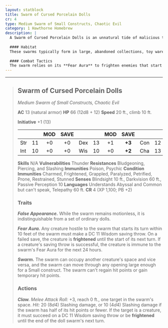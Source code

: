 ```yaml
---
layout: statblock
title: Swarm of Cursed Porcelain Dolls
cr: 4
type: Medium Swarm of Small Constructs, Chaotic Evil
category: 1 Hawthorne Homebrew
description: |
  A Swarm of Cursed Porcelain Dolls is an unnatural tide of malicious toys, animated by a collective, hateful consciousness. They scuttle and clatter across the ground, a terrifying force that seeks to overwhelm and paralyze victims with sheer terror.
  
  #### Habitat
  These swarms typically form in large, abandoned collections, toy warehouses, or the haunted nurseries of powerful necromancers or fiends. They are often encountered when a single doll's malignant power draws others to it.
  
  #### Combat Tactics
  The swarm relies on its **Fear Aura** to frighten enemies that start too close, and its **Swarm** trait allows it to attack targets even when occupying their space. Its single **Claw** attack hits for a large amount of slashing damage, and even at half health, the strike is potent and carries the risk of frightening the target. It is, however, extremely vulnerable to **thunder** damage, which can shatter its components.
---
```


___
> ## Swarm of Cursed Porcelain Dolls
> *Medium Swarm of Small Constructs, Chaotic Evil*
> 
> **AC** 13 (natural armor) **HP** 66 (12d8 + 12) **Speed** 20 ft., climb 10 ft.
> 
> **Initiative** +1 (13)
>
> | | | MOD | SAVE | | | MOD | SAVE | | | MOD | SAVE |
> |:--|:-:|:----:|:----:|:--|:-:|:----:|:----:|:--|:-:|:----:|:----:|
> |Str| 11| +0 | +0 |Dex| 13| +1 | **+3** |Con| 12| +1 | +1 |
> |Int| 10| +0 | +0 |Wis| 10| +0 | **+2** |Cha| 13| +1 | **+3** |
>
> **Skills** N/A
> **Vulnerabilities** Thunder
> **Resistances** Bludgeoning, Piercing, and Slashing
> **Immunities** Poison, Psychic
> **Condition Immunities** Charmed, Frightened, Grappled, Paralyzed, Petrified, Prone, Restrained, Stunned
> **Senses** Blindsight 10 ft., Darkvision 60 ft., Passive Perception 10
> **Languages** Understands Abyssal and Common but can't speak, Telepathy 60 ft.
> **CR** 4 (XP 1,100; PB +2)
>
> ### Traits
>
> ***False Appearance.*** While the swarm remains motionless, it is indistinguishable from a set of ordinary dolls.
>
> ***Fear Aura.*** Any creature hostile to the swarm that starts its turn within 10 feet of the swarm must make a DC 11 Wisdom saving throw. On a failed save, the creature is **frightened** until the start of its next turn. If a creature's saving throw is successful, the creature is immune to the swarm's Fear Aura for the next 24 hours.
>
> ***Swarm.*** The swarm can occupy another creature's space and vice versa, and the swarm can move through any opening large enough for a Small construct. The swarm can't regain hit points or gain temporary hit points.
>
> ### Actions
>
> ***Claw.*** *Melee Attack Roll:* +3, reach 0 ft., one target in the swarm's space. *Hit:* 20 ($8d4$) Slashing damage, or 10 ($4d4$) Slashing damage if the swarm has half of its hit points or fewer. If the target is a creature, it must succeed on a DC 11 Wisdom saving throw or be **frightened** until the end of the doll swarm's next turn.